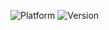 ![Platform](https://img.shields.io/badge/Platform-Android-Sucess)
![Version](https://img.shields.io/badge/Version-α_2.0.1-success) 
